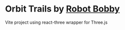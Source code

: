 # Orbit Trails by [Robot Bobby](https://www.youtube.com/watch?v=M4DlpXWv_eo)

Vite project using react-three wrapper for Three.js
